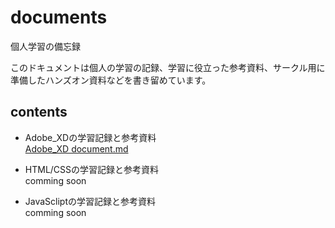 # documents
個人学習の備忘録  

このドキュメントは個人の学習の記録、学習に役立った参考資料、サークル用に準備したハンズオン資料などを書き留めています。

## contents
- Adobe_XDの学習記録と参考資料  
[Adobe_XD document.md](https://github.com/Reo-Satooooo/documents)  

- HTML/CSSの学習記録と参考資料  
comming soon

- JavaScliptの学習記録と参考資料  
comming soon
